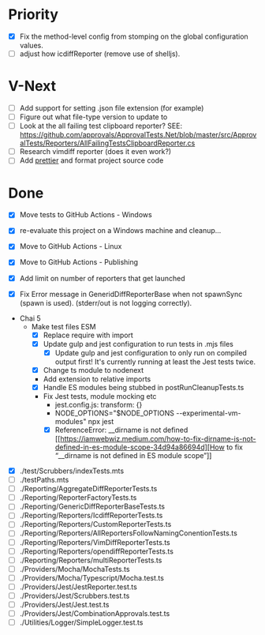 # Priority

- [x] Fix the method-level config from stomping on the global configuration values.
- [ ] adjust how icdiffReporter (remove use of shelljs).

# V-Next

- [ ] Add support for setting .json file extension (for example)
- [ ] Figure out what file-type version to update to
- [ ] Look at the all failing test clipboard reporter? SEE: https://github.com/approvals/ApprovalTests.Net/blob/master/src/ApprovalTests/Reporters/AllFailingTestsClipboardReporter.cs
- [ ] Research vimdiff reporter (does it even work?)
- [ ] Add [prettier](https://prettier.io/docs/en/install.html) and format project source code

# Done

- [x] Move tests to GitHub Actions - Windows
- [x] re-evaluate this project on a Windows machine and cleanup...
- [x] Move to GitHub Actions - Linux
- [x] Move to GitHub Actions - Publishing
- [x] Add limit on number of reporters that get launched
- [x] Fix Error message in GeneridDiffReporterBase when not spawnSync (spawn is used). (stderr/out is not logging correctly).



- Chai 5
  - Make test files ESM
    - [x] Replace require with import
    - [x] Update gulp and jest configuration to run tests in .mjs files
      - [x] Update gulp and jest configuration to only run on compiled output first!
        It's currently running at least the Jest tests twice.
    - [x] Change ts module to nodenext
    - Add extension to relative imports
    - [x] Handle ES modules being stubbed in postRunCleanupTests.ts
    - Fix Jest tests, module mocking etc
      - jest.config.js: transform: {}
      - NODE_OPTIONS="$NODE_OPTIONS --experimental-vm-modules" npx jest
      - [x] ReferenceError: __dirname is not defined
        [[https://iamwebwiz.medium.com/how-to-fix-dirname-is-not-defined-in-es-module-scope-34d94a86694d][How to fix “__dirname is not defined in ES module scope”]]

- [x] ./test/Scrubbers/indexTests.mts
- [ ] ./testPaths.mts
- [ ] ./Reporting/AggregateDiffReporterTests.ts
- [ ] ./Reporting/ReporterFactoryTests.ts
- [ ] ./Reporting/GenericDiffReporterBaseTests.ts
- [ ] ./Reporting/Reporters/IcdiffReporterTests.ts
- [ ] ./Reporting/Reporters/CustomReporterTests.ts
- [ ] ./Reporting/Reporters/AllReportersFollowNamingConentionTests.ts
- [ ] ./Reporting/Reporters/VimDiffReporterTests.ts
- [ ] ./Reporting/Reporters/opendiffReporterTests.ts
- [ ] ./Reporting/Reporters/multiReporterTests.ts
- [ ] ./Providers/Mocha/MochaTests.ts
- [ ] ./Providers/Mocha/Typescript/Mocha.test.ts
- [ ] ./Providers/Jest/JestReporter.test.ts
- [ ] ./Providers/Jest/Scrubbers.test.ts
- [ ] ./Providers/Jest/Jest.test.ts
- [ ] ./Providers/Jest/CombinationApprovals.test.ts
- [ ] ./Utilities/Logger/SimpleLogger.test.ts

